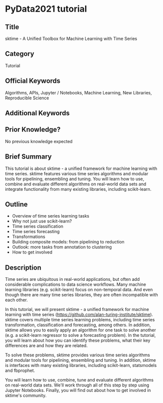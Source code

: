 # PyData2021 tutorial

## Title
sktime - A Unified Toolbox for Machine Learning with Time Series

## Category
Tutorial

## Official Keywords
Algorithms, APIs, Jupyter / Notebooks, Machine Learning, New Libraries, Reproducible Science

## Additional Keywords

## Prior Knowledge?
No previous knowledge expected 

## Brief Summary
This tutorial is about sktime - a unified framework for machine learning with time series. sktime features various time series algorithms and modular tools for pipelining, ensembling and tuning. You will learn how to use, combine and evaluate different algorithms on real-world data sets and integrate functionality from many existing libraries, including scikit-learn. 

## Outline
* Overview of time series learning tasks
* Why not just use scikit-learn?
* Time series classification
* Time series forecasting
* Transformations
* Building composite models: from pipelining to reduction
* Outlook: more tasks from annotation to clustering
* How to get involved
 
## Description
Time series are ubiquitous in real-world applications, but often add considerable complications to data science workflows. Many machine learning libraries (e.g. scikit-learn) focus on non-temporal data. And even though there are many time series libraries, they are often incompatible with each other.

In this tutorial, we will present sktime - a unified framework for machine learning with time series (https://github.com/alan-turing-institute/sktime). sktime covers multiple time series learning problems, including time series transformation, classification and forecasting, among others. In addition, sktime allows you to easily apply an algorithm for one task to solve another (e.g. a scikit-learn regressor to solve a forecasting problem). In the tutorial, you will learn about how you can identify these problems, what their key differences are and how they are related.

To solve these problems, sktime provides various time series algorithms and modular tools for pipelining, ensembling and tuning. In addition, sktime is interfaces with many existing libraries, including scikit-learn, statsmodels and fbprophet.

You will learn how to use, combine, tune and evaluate different algorithms on real-world data sets. We'll work through all of this step by step using Jupyter Notebooks. Finally, you will find out about how to get involved in sktime's community.


